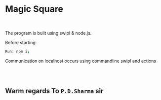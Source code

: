 # **Magic Square**

<br/><br/>
The program is built using swipl & node.js.

Before starting:
```bash
Run: npm i;
```

Communication on localhost occurs using commandline swipl and actions

<br/><br/>



## Warm regards To `P.D.Sharma` sir
